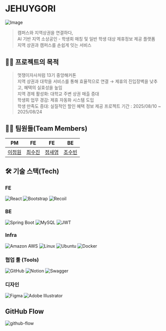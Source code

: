# JEHUYGORI

<img alt="Image" src="https://github.com/user-attachments/assets/15c5837f-ab12-406b-83d7-d36d0f05069c" />

> 캠퍼스와 지역상권을 연결하다,</br>
> AI 기반 지역 소상공인 - 학생회 매칭 및 일반 학생 대상 제휴정보 제공 플랫폼</br>
> 지역 상권과 캠퍼스를 손쉽게 잇는 서비스

## ⛓️‍💥 프로젝트의 목적

> 멋쟁이자사처럼 13기 중앙해커톤 </br>
> 지역 상권과 대학을 서비스를 통해 효율적으로 연결 → 제휴의 진입장벽을 낮추고, 혜택의 실효성을 높임 </br>
> 지역 경제 활성화: 대학교 주변 상권 매출 증대</br>
> 학생회 업무 경감: 제휴 자동화 시스템 도입</br>
> 학생 만족도 증대: 실질적인 할인 혜택 정보 제공
> 프로젝트 기간 : 2025/08/10 ~ 2025/08/24

## ⛓️‍💥 팀원들(Team Members)

|                PM                 |                                       FE                                        |                                       FE                                        |                                  BE                                  |
|:---------------------------------:|:-------------------------------------------------------------------------------:|:-------------------------------------------------------------------------------:|:-------------------------------------------------------------------------------:|
| [이정원](https://github.com/jinsujini) |                        [최수진](https://github.com/jinsujini)                      |                       [정새영](https://github.com/jeongsaeyeong)                       |                        [조수빈](https://github.com/s0obang)                       

## 🛠️ 기술 스택(Tech)

### FE
![React](https://img.shields.io/badge/react-61DAFB?style=for-the-badge&logo=react&logoColor=black)
![Bootstrap](https://img.shields.io/badge/bootstrap-7952B3?style=for-the-badge&logo=bootstrap&logoColor=white)
![Recoil](https://img.shields.io/badge/recoil-3578E5?style=for-the-badge&logo=recoil&logoColor=white)

### BE
![Spring Boot](https://img.shields.io/badge/springboot-6DB33F?style=for-the-badge&logo=springboot&logoColor=white)
![MySQL](https://img.shields.io/badge/mysql-4479A1.svg?style=for-the-badge&logo=mysql&logoColor=white)
![JWT](https://img.shields.io/badge/JWT-black?style=for-the-badge&logo=JSON%20web%20tokens)

### Infra
![Amazon AWS](https://img.shields.io/badge/AmazonAWS-f7f7f7?style=for-the-badge&logo=AmazonAWS&logoColor=f89400)
![Linux](https://img.shields.io/badge/Linux-FCC624?style=for-the-badge&logo=linux&logoColor=black)
![Ubuntu](https://img.shields.io/badge/Ubuntu-E95420?style=for-the-badge&logo=ubuntu&logoColor=white)
![Docker](https://img.shields.io/badge/docker-%230db7ed.svg?style=for-the-badge&logo=docker&logoColor=white)

### 협업 툴 (Tools)
![GitHub](https://img.shields.io/badge/github-%23121011.svg?style=for-the-badge&logo=github&logoColor=white)
![Notion](https://img.shields.io/badge/Notion-%23000000.svg?style=for-the-badge&logo=notion&logoColor=white)
![Swagger](https://img.shields.io/badge/-Swagger-%23Clojure?style=for-the-badge&logo=swagger&logoColor=white)

### 디자인
![Figma](https://img.shields.io/badge/figma-%23F24E1E.svg?style=for-the-badge&logo=figma&logoColor=white)
![Adobe Illustrator](https://img.shields.io/badge/adobe%20illustrator-%23FF9A00.svg?style=for-the-badge&logo=adobe%20illustrator&logoColor=white)

## GitHub Flow
![github-flow](https://i.ibb.co/p3Gfnvs/Kakao-Talk-20241115-230442579-01.png)



